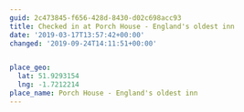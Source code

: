```yaml
---
guid: 2c473845-f656-428d-8430-d02c698acc93
title: Checked in at Porch House - England's oldest inn
date: '2019-03-17T13:57:42+00:00'
changed: '2019-09-24T14:11:51+00:00'


place_geo:
  lat: 51.9293154
  lng: -1.7212214
place_name: Porch House - England's oldest inn
---
```


